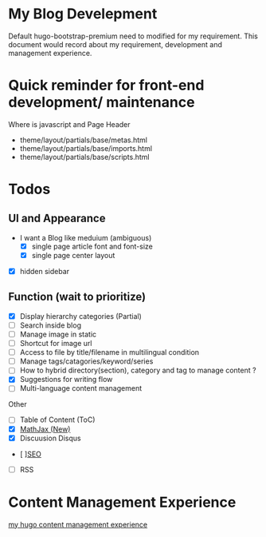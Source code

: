 # My Blog Develepment

Default hugo-bootstrap-premium need to modified for my requirement. This document would record about my requirement, development and management experience.

# Quick reminder for front-end development/ maintenance

Where is javascript and Page Header
- theme/layout/partials/base/metas.html
- theme/layout/partials/base/imports.html
- theme/layout/partials/base/scripts.html


# Todos

## UI and Appearance 

- I want a Blog like meduium (ambiguous)
  - [x] single page article font and font-size
  - [x] single page  center layout
- [x] hidden sidebar


##  Function (wait to prioritize)

- [x] Display hierarchy categories (Partial)
- [ ] Search inside blog
- [ ] Manage image in static
- [ ] Shortcut for image url 
- [ ] Access to file by title/filename in multilingual condition
- [ ] Manage tags/catagories/keyword/series 
- [ ] How to hybrid directory(section), category and tag to manage content ?
- [x] Suggestions for writing flow 
- [ ] Multi-language content management

Other

- [ ] Table of Content (ToC) 
- [x] [MathJax (New)](https://gohugo.io/tutorials/mathjax/) 
- [x] Discuusion Disqus 
- [ ][SEO](https://keithpblog.org/post/hugo-website-seo/)
- [ ] RSS

# Content Management Experience

[my hugo content management experience]()


